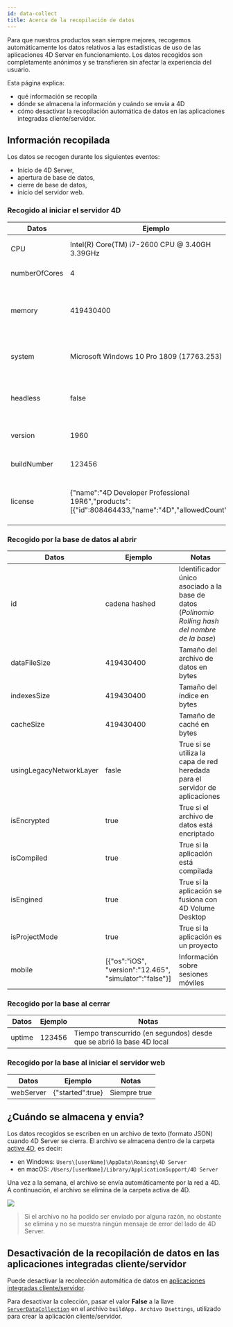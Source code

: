 ```yaml
---
id: data-collect
title: Acerca de la recopilación de datos
---
```


Para que nuestros productos sean siempre mejores, recogemos automáticamente los datos relativos a las estadísticas de uso de las aplicaciones 4D Server en funcionamiento. Los datos recogidos son completamente anónimos y se transfieren sin afectar la experiencia del usuario.

Esta página explica:

- qué información se recopila
- dónde se almacena la información y cuándo se envía a 4D
- cómo desactivar la recopilación automática de datos en las aplicaciones integradas cliente/servidor.


## Información recopilada

Los datos se recogen durante los siguientes eventos:

- Inicio de 4D Server,
- apertura de base de datos,
- cierre de base de datos,
- inicio del servidor web.

### Recogido al iniciar el servidor 4D

| Datos         | Ejemplo                                                                                              | Notas                                                                    |
| ------------- | ---------------------------------------------------------------------------------------------------- | ------------------------------------------------------------------------ |
| CPU           | Intel(R) Core(TM) i7-2600 CPU @ 3.40GH 3.39GHz                                                       | Nombre, tipo y velocidad del procesador                                  |
| numberOfCores | 4                                                                                                    | Número total de núcleos                                                  |
| memory        | 419430400                                                                                            | Volumen de almacenamiento de memoria (en bytes) disponible en la máquina |
| system        | Microsoft Windows 10 Pro 1809 (17763.253)                                                            | Versión del sistema operativo y número de build                          |
| headless      | false                                                                                                | True si la aplicación se ejecuta en modo sin interfaz                    |
| version       | 1960                                                                                                 | Número de versión de la aplicación 4D                                    |
| buildNumber   | 123456                                                                                               | Número de build de la aplicación 4D                                      |
| license       | {"name":"4D Developer Professional 19R6","products":[{"id":808464433,"name":"4D","allowedCount":1}]} | Nombre comercial y descripción de las licencias de los productos         |


### Recogido por la base de datos al abrir

| Datos                   | Ejemplo                                                 | Notas                                                                                            |
| ----------------------- | ------------------------------------------------------- | ------------------------------------------------------------------------------------------------ |
| id                      | cadena hashed                                           | Identificador único asociado a la base de datos (*Polinomio Rolling hash del nombre de la base*) |
| dataFileSize            | 419430400                                               | Tamaño del archivo de datos en bytes                                                             |
| indexesSize             | 419430400                                               | Tamaño del índice en bytes                                                                       |
| cacheSize               | 419430400                                               | Tamaño de caché en bytes                                                                         |
| usingLegacyNetworkLayer | fasle                                                   | True si se utiliza la capa de red heredada para el servidor de aplicaciones                      |
| isEncrypted             | true                                                    | True si el archivo de datos está encriptado                                                      |
| isCompiled              | true                                                    | True si la aplicación está compilada                                                             |
| isEngined               | true                                                    | True si la aplicación se fusiona con 4D Volume Desktop                                           |
| isProjectMode           | true                                                    | True si la aplicación es un proyecto                                                             |
| mobile                  | [{"os":"iOS", "version":"12.465", "simulator":"false"}] | Información sobre sesiones móviles                                                               |


### Recogido por la base al cerrar

| Datos  | Ejemplo | Notas                                                                 |
| ------ | ------- | --------------------------------------------------------------------- |
| uptime | 123456  | Tiempo transcurrido (en segundos) desde que se abrió la base 4D local |


### Recogido por la base al iniciar el servidor web

| Datos     | Ejemplo          | Notas        |
| --------- | ---------------- | ------------ |
| webServer | {"started":true} | Siempre true |



## ¿Cuándo se almacena y envia?

Los datos recogidos se escriben en un archivo de texto (formato JSON) cuando 4D Server se cierra. El archivo se almacena dentro de la carpeta [active 4D](https://doc.4d.com/4dv19/help/command/en/page485.html), es decir:

- en Windows: `Users\[userName]\AppData\Roaming\4D Server`
- en macOS: `/Users/[userName]/Library/ApplicationSupport/4D Server`

Una vez a la semana, el archivo se envía automáticamente por la red a 4D. A continuación, el archivo se elimina de la carpeta activa de 4D.

![](assets/en/Admin/data-collect.png)

> Si el archivo no ha podido ser enviado por alguna razón, no obstante se elimina y no se muestra ningún mensaje de error del lado de 4D Server.


## Desactivación de la recopilación de datos en las aplicaciones integradas cliente/servidor

Puede desactivar la recolección automática de datos en [aplicaciones integradas cliente/servidor](../Desktop/building.md#clientserver-page).

Para desactivar la colección, pasar el valor **False** a la llave [`ServerDataCollection`](https://doc.4d.com/4Dv19R6/4D/19-R6/ServerDataCollection.300-6011712.en.html) en el archivo `buildApp. Archivo Dsettings`, utilizado para crear la aplicación cliente/servidor.